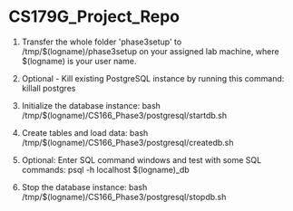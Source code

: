 # CS179G_Project_Repo

1. Transfer the whole folder 'phase3setup' to /tmp/$(logname)/phase3setup on 
   your assigned lab machine, where $(logname) is your user name.

2. Optional - Kill existing PostgreSQL instance by running this command:
       killall postgres
	   
3. Initialize the database instance:
       bash /tmp/$(logname)/CS166_Phase3/postgresql/startdb.sh

4. Create tables and load data:
       bash /tmp/$(logname)/CS166_Phase3/postgresql/createdb.sh

5. Optional: Enter SQL command windows and test with some SQL commands:
       psql -h localhost $(logname)_db
	   
6. Stop the database instance:
       bash /tmp/$(logname)/CS166_Phase3/postgresql/stopdb.sh
